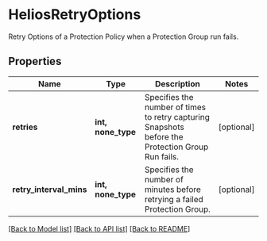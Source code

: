 # HeliosRetryOptions

Retry Options of a Protection Policy when a Protection Group run fails.

## Properties
Name | Type | Description | Notes
------------ | ------------- | ------------- | -------------
**retries** | **int, none_type** | Specifies the number of times to retry capturing Snapshots before   the Protection Group Run fails. | [optional] 
**retry_interval_mins** | **int, none_type** | Specifies the number of minutes before retrying a failed Protection Group. | [optional] 

[[Back to Model list]](../README.md#documentation-for-models) [[Back to API list]](../README.md#documentation-for-api-endpoints) [[Back to README]](../README.md)


